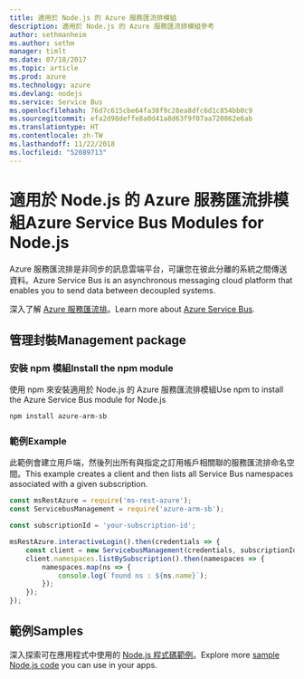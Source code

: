 ```yaml
---
title: 適用於 Node.js 的 Azure 服務匯流排模組
description: 適用於 Node.js 的 Azure 服務匯流排模組參考
author: sethmanheim
ms.author: sethm
manager: timlt
ms.date: 07/18/2017
ms.topic: article
ms.prod: azure
ms.technology: azure
ms.devlang: nodejs
ms.service: Service Bus
ms.openlocfilehash: 76d7c615cbe64fa38f9c28ea8dfc6d1c854bb0c9
ms.sourcegitcommit: efa2d98deffe8a0d41a8d63f9f07aa720862e6ab
ms.translationtype: HT
ms.contentlocale: zh-TW
ms.lasthandoff: 11/22/2018
ms.locfileid: "52089713"
---
```

# <a name="azure-service-bus-modules-for-nodejs"></a><span data-ttu-id="36036-103">適用於 Node.js 的 Azure 服務匯流排模組</span><span class="sxs-lookup"><span data-stu-id="36036-103">Azure Service Bus Modules for Node.js</span></span>

<span data-ttu-id="36036-104">Azure 服務匯流排是非同步的訊息雲端平台，可讓您在彼此分離的系統之間傳送資料。</span><span class="sxs-lookup"><span data-stu-id="36036-104">Azure Service Bus is an asynchronous messaging cloud platform that enables you to send data between decoupled systems.</span></span>

<span data-ttu-id="36036-105">深入了解 [Azure 服務匯流排](https://docs.microsoft.com/azure/service-bus-messaging/service-bus-messaging-overview)。</span><span class="sxs-lookup"><span data-stu-id="36036-105">Learn more about [Azure Service Bus](https://docs.microsoft.com/azure/service-bus-messaging/service-bus-messaging-overview).</span></span>

## <a name="management-package"></a><span data-ttu-id="36036-106">管理封裝</span><span class="sxs-lookup"><span data-stu-id="36036-106">Management package</span></span>

### <a name="install-the-npm-module"></a><span data-ttu-id="36036-107">安裝 npm 模組</span><span class="sxs-lookup"><span data-stu-id="36036-107">Install the npm module</span></span>

<span data-ttu-id="36036-108">使用 npm 來安裝適用於 Node.js 的 Azure 服務匯流排模組</span><span class="sxs-lookup"><span data-stu-id="36036-108">Use npm to install the Azure Service Bus module for Node.js</span></span>

```bash
npm install azure-arm-sb
```

### <a name="example"></a><span data-ttu-id="36036-109">範例</span><span class="sxs-lookup"><span data-stu-id="36036-109">Example</span></span>

<span data-ttu-id="36036-110">此範例會建立用戶端，然後列出所有與指定之訂用帳戶相關聯的服務匯流排命名空間。</span><span class="sxs-lookup"><span data-stu-id="36036-110">This example creates a client and then lists all Service Bus namespaces associated with a given subscription.</span></span>

```javascript
const msRestAzure = require('ms-rest-azure');
const ServicebusManagement = require('azure-arm-sb');

const subscriptionId = 'your-subscription-id';

msRestAzure.interactiveLogin().then(credentials => {
    const client = new ServicebusManagement(credentials, subscriptionId);
    client.namespaces.listBySubscription().then(namespaces => {
        namespaces.map(ns => {
            console.log(`found ns : ${ns.name}`);
        });
    });
});
```

## <a name="samples"></a><span data-ttu-id="36036-111">範例</span><span class="sxs-lookup"><span data-stu-id="36036-111">Samples</span></span>

<span data-ttu-id="36036-112">深入探索可在應用程式中使用的 [Node.js 程式碼範例](https://azure.microsoft.com/resources/samples/?platform=nodejs)。</span><span class="sxs-lookup"><span data-stu-id="36036-112">Explore more [sample Node.js code](https://azure.microsoft.com/resources/samples/?platform=nodejs) you can use in your apps.</span></span>

